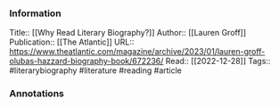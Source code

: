 
### Information
Title:: [[Why Read Literary Biography?]]
Author:: [[Lauren Groff]]
Publication:: [[The Atlantic]]
URL:: https://www.theatlantic.com/magazine/archive/2023/01/lauren-groff-olubas-hazzard-biography-book/672236/
Read:: [[2022-12-28]]
Tags:: #literarybiography #literature #reading 
#article

### Annotations
